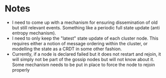 # Notes

* I need to come up with a mechanism for ensuring dissemination of old but still relevant events. 
  Something like a periodic full state update (anti entropy mechanism).
* I need to only keep the "latest" state update of each cluster node. 
  This requires either a notion of message ordering within the cluster, or modelling the state as a CRDT in some other fashion.
* Currently, if a node is declared failed but it does not restart and rejoin, it will simply not be part of the gossip nodes but will not know about it.
  Some mechanism needs to be put in place to force the node to rejoin properly